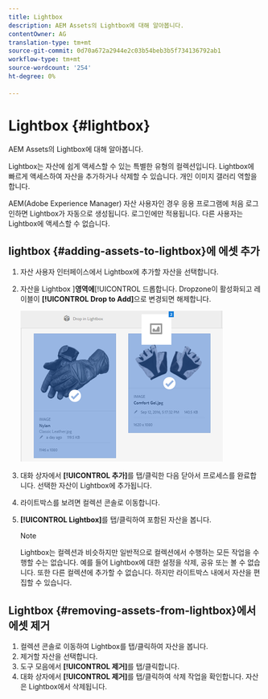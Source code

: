 ```yaml
---
title: Lightbox
description: AEM Assets의 Lightbox에 대해 알아봅니다.
contentOwner: AG
translation-type: tm+mt
source-git-commit: 0d70a672a2944e2c03b54beb3b5f734136792ab1
workflow-type: tm+mt
source-wordcount: '254'
ht-degree: 0%

---
```



# Lightbox {#lightbox}

AEM Assets의 Lightbox에 대해 알아봅니다.

Lightbox는 자산에 쉽게 액세스할 수 있는 특별한 유형의 컬렉션입니다. Lightbox에 빠르게 액세스하여 자산을 추가하거나 삭제할 수 있습니다. 개인 이미지 갤러리 역할을 합니다.

AEM(Adobe Experience Manager) 자산 사용자인 경우 응용 프로그램에 처음 로그인하면 Lightbox가 자동으로 생성됩니다. 로그인에만 적용됩니다. 다른 사용자는 Lightbox에 액세스할 수 없습니다.

## lightbox {#adding-assets-to-lightbox}에 에셋 추가

1. 자산 사용자 인터페이스에서 Lightbox에 추가할 자산을 선택합니다.
1. 자산을 Lightbox ]**영역에**[!UICONTROL &#x200B;드롭합니다. Dropzone이 활성화되고 레이블이 **[!UICONTROL Drop to Add]**&#x200B;으로 변경되면 해제합니다.

   ![add_to_lightbox](assets/add_to_lightbox.png)

1. 대화 상자에서 **[!UICONTROL 추가]**&#x200B;를 탭/클릭한 다음 닫아서 프로세스를 완료합니다. 선택한 자산이 Lightbox에 추가됩니다.
1. 라이트박스를 보려면 컬렉션 콘솔로 이동합니다.
1. **[!UICONTROL Lightbox]**&#x200B;를 탭/클릭하여 포함된 자산을 봅니다.

   >[!NOTE]
   >
   >Lightbox는 컬렉션과 비슷하지만 일반적으로 컬렉션에서 수행하는 모든 작업을 수행할 수는 없습니다. 예를 들어 Lightbox에 대한 설정을 삭제, 공유 또는 볼 수 없습니다. 또한 다른 컬렉션에 추가할 수 없습니다. 하지만 라이트박스 내에서 자산을 편집할 수 있습니다.

## Lightbox {#removing-assets-from-lightbox}에서 에셋 제거

1. 컬렉션 콘솔로 이동하여 Lightbox를 탭/클릭하여 자산을 봅니다.
1. 제거할 자산을 선택합니다.
1. 도구 모음에서 **[!UICONTROL 제거]**&#x200B;를 탭/클릭합니다.
1. 대화 상자에서 **[!UICONTROL 제거]**&#x200B;를 탭/클릭하여 삭제 작업을 확인합니다. 자산은 Lightbox에서 삭제됩니다.

